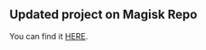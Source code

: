 ## Updated project on Magisk Repo

You can find it <a href='https://github.com/Magisk-Modules-Repo/sweep2sleep-disabler'>HERE</a>.
